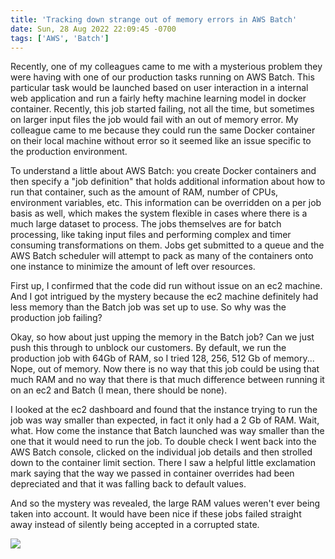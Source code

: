 ```yaml
---
title: 'Tracking down strange out of memory errors in AWS Batch'
date: Sun, 28 Aug 2022 22:09:45 -0700
tags: ['AWS', 'Batch']
---
```


Recently, one of my colleagues came to me with a mysterious problem
they were having with one of our production tasks running on AWS
Batch. This particular task would be launched based on user interaction
in a internal web application and run a fairly hefty machine
learning model in docker container. Recently, this job started
failing, not all the time, but sometimes on larger input files the
job would fail with an out of memory error. My colleague came to
me because they could run the same Docker container on their local
machine without error so it seemed like an issue specific to the
production environment.

To understand a little about AWS Batch: you create Docker containers
and then specify a "job definition" that holds additional information
about how to run that container, such as the amount of RAM, number
of CPUs, environment variables, etc.  This information can be
overridden on a per job basis as well, which makes the system
flexible in cases where there is a much large dataset to process.
The jobs themselves are for batch processing, like taking input
files and performing complex and timer consuming transformations
on them. Jobs get submitted to a queue and the AWS Batch scheduler
will attempt to pack as many of the containers onto one instance
to minimize the amount of left over resources.

First up, I confirmed that the code did run without issue on an ec2
machine. And I got intrigued by the mystery because the ec2 machine
definitely had less memory than the Batch job was set up to use.
So why was the production job failing?

Okay, so how about just upping the memory in the Batch job? Can we
just push this through to unblock our customers. By default, we run
the production job with 64Gb of RAM, so I tried 128, 256, 512 Gb
of memory... Nope, out of memory. Now there is no way that this job
could be using that much RAM and no way that there is that much
difference between running it on an ec2 and Batch (I mean, there
should be none).

I looked at the ec2 dashboard and found that the instance trying
to run the job was way smaller than expected, in fact it only had
a 2 Gb of RAM. Wait, what. How come the instance that Batch launched
was way smaller than the one that it would need to run the job. To
double check I went back into the AWS Batch console, clicked on the
individual job details and then strolled down to the container limit
section. There I saw a helpful little exclamation mark saying that
the way we passed in container overrides had been depreciated and
that it was falling back to default values.

And so the mystery was revealed, the large RAM values weren't ever
being taken into account. It would have been nice if these jobs
failed straight away instead of silently being accepted in a corrupted
state.

![](/media/2022/08/batch-job-warning.jpg)


